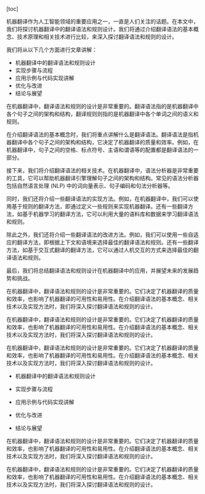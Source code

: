 
[toc]                    
                
                
机器翻译作为人工智能领域的重要应用之一，一直是人们关注的话题。在本文中，我们将探讨机器翻译中的翻译语法和规则设计。我们将通过介绍翻译语法的基本概念、技术原理和相关技术进行比较，来深入探讨翻译语法和规则的设计。

我们将从以下几个方面进行文章讲解：

- 机器翻译中的翻译语法和规则设计
- 实现步骤与流程
- 应用示例与代码实现讲解
- 优化与改进
- 结论与展望

在机器翻译中，翻译语法和规则的设计是非常重要的。翻译语法指的是机器翻译中各个句子之间的架构和结构，翻译规则则指的是机器翻译中各个单词之间的语义和规则。

在介绍翻译语法的基本概念时，我们将重点讲解什么是翻译语法。翻译语法是指机器翻译中各个句子之间的架构和结构，它决定了机器翻译的质量和效率。例如，在机器翻译中，句子之间的空格、标点符号、主语和谓语等的配置都是翻译语法的一部分。

接下来，我们将介绍翻译语法的相关技术。在机器翻译中，语法分析器是非常重要的工具，它可以帮助机器翻译引擎理解句子之间的架构和结构。常见的语法分析器包括自然语言处理 (NLP) 中的词向量表示、句子编码和句法分析器等。

同时，我们还将介绍一些翻译语法的实现方法。例如，在机器翻译中，我们可以使用基于规则的翻译方法，即通过定义一些规则来实现机器翻译。还有一些翻译方法，如基于机器学习的翻译方法，它可以利用大量的语料库和数据来学习翻译语法和规则。

除此之外，我们还将介绍一些翻译语法的改进方法。例如，我们可以使用一些自适应的翻译方法，即根据上下文和语境来选择最佳的翻译语法和规则。还有一些翻译方法，如基于交互式翻译的翻译方法，它可以通过人机交互的方式来选择最佳的翻译语法和规则。

最后，我们将总结翻译语法和规则设计在机器翻译中的应用，并展望未来的发展趋势和挑战。

在机器翻译中，翻译语法和规则的设计是非常重要的。它们决定了机器翻译的质量和效率，也影响了机器翻译的可用性和易用性。在介绍翻译语法的基本概念、相关技术以及实现方法时，我们将深入探讨翻译语法和规则的设计。

在机器翻译中，翻译语法和规则的设计是非常重要的。它们决定了机器翻译的质量和效率，也影响了机器翻译的可用性和易用性。在介绍翻译语法的基本概念、相关技术以及实现方法时，我们将深入探讨翻译语法和规则的设计。

在机器翻译中，翻译语法和规则的设计是非常重要的。它们决定了机器翻译的质量和效率，也影响了机器翻译的可用性和易用性。在介绍翻译语法的基本概念、相关技术以及实现方法时，我们将深入探讨翻译语法和规则的设计。

- 机器翻译中的翻译语法和规则设计

- 实现步骤与流程

- 应用示例与代码实现讲解

- 优化与改进

- 结论与展望

在机器翻译中，翻译语法和规则的设计是非常重要的。它们决定了机器翻译的质量和效率，也影响了机器翻译的可用性和易用性。在介绍翻译语法的基本概念、相关技术以及实现方法时，我们将深入探讨翻译语法和规则的设计。

在机器翻译中，翻译语法和规则的设计是非常重要的。它们决定了机器翻译的质量和效率，也影响了机器翻译的可用性和易用性。在介绍翻译语法的基本概念、相关技术以及实现方法时，我们将深入探讨翻译语法和规则的设计。

